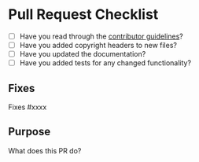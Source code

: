 # Pull Request Checklist

* [ ] Have you read through the [contributor guidelines](https://github.com/.../CONTRIBUTING.md)?
* [ ] Have you added copyright headers to new files?
* [ ] Have you updated the documentation?
* [ ] Have you added tests for any changed functionality?

## Fixes

Fixes #xxxx

## Purpose

What does this PR do?


